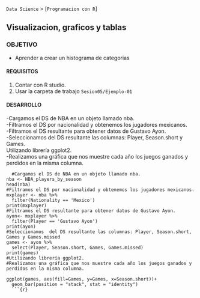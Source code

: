 `Data Science` > [`Programacion con R`]
## Visualizacion, graficos y tablas

### OBJETIVO
- Aprender a crear un histograma de categorias 

#### REQUISITOS
1. Contar con R studio.
1. Usar la carpeta de trabajo `Sesion05/Ejemplo-01`

#### DESARROLLO

-Cargamos el DS de NBA en un objeto llamado nba.  
-Filtramos el DS por nacionalidad y obtenemos los jugadores mexicanos.  
-Filtramos el DS resultante para obtener datos de Gustavo Ayon.  
-Seleccionamos  del DS resultante las columnas: Player, Season.short y Games.  
Utilizando librería ggplot2.  
-Realizamos una gráfica que nos muestre cada año los juegos ganados y perdidos en la misma columna.  


```{r}
  #Cargamos el DS de NBA en un objeto llamado nba.
nba <- NBA_players_by_season
head(nba)
#Filtramos el DS por nacionalidad y obtenemos los jugadores mexicanos.
mxplayer <- nba %>% 
  filter(Nationality == 'Mexico')
print(mxplayer)
#Filtramos el DS resultante para obtener datos de Gustavo Ayon.
ayon<- mxplayer %>% 
  filter(Player == 'Gustavo Ayon')
print(ayon)
#Seleccionamos  del DS resultante las columnas: Player, Season.short, Games y Games.missed
games <- ayon %>% 
  select(Player, Season.short, Games, Games.missed)
print(games)
#Utilizando librería ggplot2.
#Realizamos una gráfica que nos muestre cada año los juegos ganados y perdidos en la misma columna.

ggplot(games, aes(fill=Games, y=Games, x=Season.short))+
  geom_bar(position = "stack", stat = "identity")
  ```{r}
 
